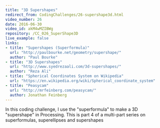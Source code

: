 ```yaml
---
title: "3D Supershapes"
redirect_from: CodingChallenges/26-supershape3d.html
video_number: 26
date: 2016-06-30
video_id: akM4wMZIBWg
repository: /CC_026_SuperShape3D
live_example: false
links:
- title: "Supershapes (Superformula)"
  url: "http://paulbourke.net/geometry/supershape/"
  author: "Paul Bourke"
- title: "3D Supershapes"
  url: "http://www.syedrezaali.com/3d-supershapes/"
  author: "Reza Ali"
- title: "Spherical Coordinates System on Wikipedia"
  url: "https://en.wikipedia.org/wiki/Spherical_coordinate_system"
- title: "Peasycam"
  url: "http://mrfeinberg.com/peasycam/"
  author: Jonathan Feinberg
---
```


In this coding challenge, I use the "superformula" to make a 3D "supershape" in Processing.  This is part 4 of a multi-part series on superformulas, superellipses and supershapes
